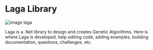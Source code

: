 # Laga Library
![image laga](https://cidelab.github.io/Laga/images/LagaWelcome.jpg)

Laga is a .Net library to design and creates Genetic Algorithms.
Here is where Laga is developed.
help editing code, adding examples, building documentation, questions, challenges, etc.

